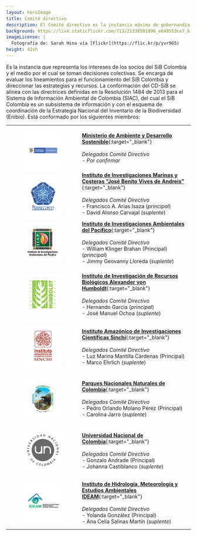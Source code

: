```yaml
---
layout: heroImage
title: Comité directivo
description: El Comité directivo es la instancia máxima de gobernandza del SiB Colombia
background: https://live.staticflickr.com/713/21336501996_e649553ce7_b.jpg
imageLicense: |
  Fotografía de: Sarah Hina vía [Flickr](https://flic.kr/p/yvr9G5) 
height: 41vh
---
```


Es la instancia que representa los intereses de los socios del SiB Colombia y el medio por el cual se toman decisiones colectivas. Se encarga de evaluar los lineamientos para el funcionamiento del SiB Colombia y direccionar las estrategias y recursos. 
La conformación del CD-SiB se alinea con las directrices definidas en la Resolución 1484 de 2013 para el Sistema de Información Ambiental de Colombia (SIAC), del cual el SiB Colombia es un subsistema de información y con el esquema de coordinación de la Estrategia Nacional del Inventario de la Biodiversidad (Enibio). Está conformado por los siguientes miembros:

|     |      |
|-----|------|
|<figure class="image is-128x128"><img style="padding-left: 0px; padding-bottom: 0px; padding-right: 0px; padding-top: 0px; float: right; text-align: center;" src="/assets/images/logosEntidades/MADS.png"></figure>|[**Ministerio de Ambiente y Desarrollo Sostenible**](http://www.minambiente.gov.co/){:target="_blank"}<br><br>_Delegados Comité Directivo_<br> - _Por confirmar_<br>|
|<figure class="image is-128x128"><img style="padding-left: 0px; padding-bottom: 0px; padding-right: 0px; padding-top: 0px; float: right; text-align: center;" src="/assets/images/logosEntidades/Invemar.jpg"></figure>|[**Instituto de Investigaciones Marinas y Costeras "José Benito Vives de Andreis"**](http://www.invemar.org.co/){:target="_blank"}<br><br>_Delegados Comité Directivo_<br> - Francisco A. Arias Isaza (_principal_)<br> - David Alonso Carvajal (_suplente_)<br> |
|<figure class="image is-128x128"><img src="/assets/images/logosEntidades/IIAP.jpg"></figure>|[**Instituto de Investigaciones Ambientales del Pacífico**](https://iiap.org.co/){:target="_blank"}<br><br>_Delegados Comité Directivo_<br> - William Klinger Brahan (Principal) (_principal_)<br> - Jimmy Geovanny Lloreda (_suplente_)<br>|
|<figure class="image is-128x128"><img src="/assets/images/logosEntidades/InstitutoHumboldt.jpg"></figure>|[**Instituto de Investigación de Recursos Biológicos Alexander von Humboldt**](http://www.humboldt.org.co/es/){:target="_blank"}<br><br>_Delegados Comité Directivo_<br> - Hernando Garcia (_principal_)<br> - José Manuel Ochoa (_suplente_)<br>|
|<figure class="image is-128x128"><img src="/assets/images/logosEntidades/SINCHI.jpg"></figure>|[**Instituto Amazónico de Investigaciones Científicas Sinchi**](http://www.sinchi.org.co/){:target="_blank"}<br><br>_Delegados Comité Directivo_<br> - Luz Marina Mantilla Cárdenas (Principal) <br> - Marco Ehrlich (_suplente_)<br>|
|<figure class="image is-128x128"><img src="/assets/images/logosEntidades/PNN.jpg"></figure>|[**Parques Nacionales Naturales de Colombia**](http://www.parquesnacionales.gov.co/portal/es/){:target="_blank"}<br><br>_Delegados Comité Directivo_<br> - Pedro Orlando Molano Pérez (Principal) <br> - Carolina Jarro (_suplente_)<br>|
|<figure class="image is-128x128"><img src="/assets/images/logosEntidades/UN.jpg"></figure>|[**Universidad Nacional de Colombia**](http://unal.edu.co/){:target="_blank"}<br><br>_Delegados Comité Directivo_<br> - Gonzalo Andrade (Principal) <br> - Johanna Castiblanco (_suplente_)<br>|
|<figure class="image is-128x128"><img src="/assets/images/logosEntidades/IDEAM.jpg"></figure>|[**Instituto de Hidrología, Meteorología y Estudios Ambientales IDEAM**](http://www.ideam.gov.co/){:target="_blank"}<br><br>_Delegados Comité Directivo_<br> - Yolanda González (Principal) <br> - Ana Celia Salinas Martín (_suplente_)<br>|

